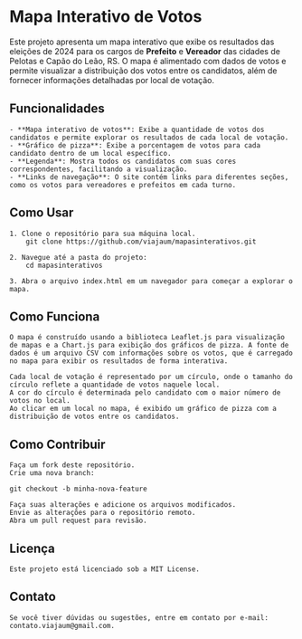 # Mapa Interativo de Votos

Este projeto apresenta um mapa interativo que exibe os resultados das eleições de 2024 para os cargos de **Prefeito** e **Vereador** das cidades de Pelotas e Capão do Leão, RS. O mapa é alimentado com dados de votos e permite visualizar a distribuição dos votos entre os candidatos, além de fornecer informações detalhadas por local de votação.

## Funcionalidades

    - **Mapa interativo de votos**: Exibe a quantidade de votos dos candidatos e permite explorar os resultados de cada local de votação.
    - **Gráfico de pizza**: Exibe a porcentagem de votos para cada candidato dentro de um local específico.
    - **Legenda**: Mostra todos os candidatos com suas cores correspondentes, facilitando a visualização.
    - **Links de navegação**: O site contém links para diferentes seções, como os votos para vereadores e prefeitos em cada turno.

## Como Usar

    1. Clone o repositório para sua máquina local.
        git clone https://github.com/viajaum/mapasinterativos.git

    2. Navegue até a pasta do projeto:
        cd mapasinterativos 

    3. Abra o arquivo index.html em um navegador para começar a explorar o mapa.

## Como Funciona

    O mapa é construído usando a biblioteca Leaflet.js para visualização de mapas e a Chart.js para exibição dos gráficos de pizza. A fonte de dados é um arquivo CSV com informações sobre os votos, que é carregado no mapa para exibir os resultados de forma interativa.

    Cada local de votação é representado por um círculo, onde o tamanho do círculo reflete a quantidade de votos naquele local.
    A cor do círculo é determinada pelo candidato com o maior número de votos no local.
    Ao clicar em um local no mapa, é exibido um gráfico de pizza com a distribuição de votos entre os candidatos.

## Como Contribuir

    Faça um fork deste repositório.
    Crie uma nova branch:

    git checkout -b minha-nova-feature

    Faça suas alterações e adicione os arquivos modificados.
    Envie as alterações para o repositório remoto.
    Abra um pull request para revisão.

## Licença

    Este projeto está licenciado sob a MIT License.

## Contato

    Se você tiver dúvidas ou sugestões, entre em contato por e-mail: contato.viajaum@gmail.com.


